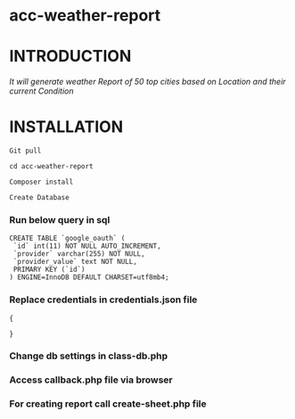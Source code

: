 # acc-weather-report

# INTRODUCTION 
###### It will generate weather Report of 50 top cities based on Location and their current Condition

# INSTALLATION
```
Git pull
```
```
cd acc-weather-report
```
```
Composer install
```
```
Create Database
```
### Run below query in sql
```
CREATE TABLE `google_oauth` (
 `id` int(11) NOT NULL AUTO_INCREMENT,
 `provider` varchar(255) NOT NULL,
 `provider_value` text NOT NULL,
 PRIMARY KEY (`id`)
) ENGINE=InnoDB DEFAULT CHARSET=utf8mb4;
```
### Replace credentials in credentials.json file
```
{

}
```

### Change db settings in class-db.php

### Access callback.php file via browser

### For creating report call create-sheet.php file
